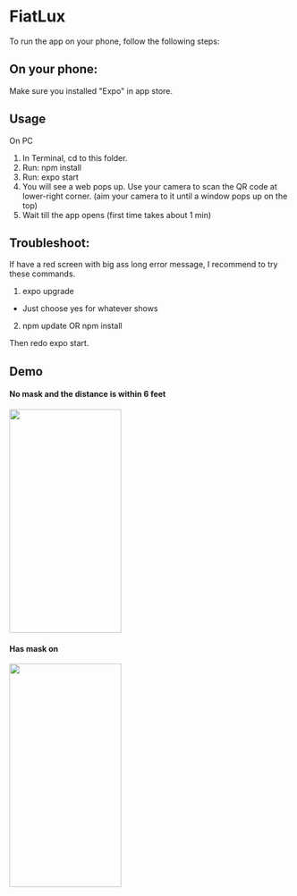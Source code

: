 # FiatLux

To run the app on your phone, follow the following steps:

## On your phone:
Make sure you installed "Expo" in app store.

## Usage

On PC
1. In Terminal, cd to this folder.
2. Run: npm install
3. Run: expo start
4. You will see a web pops up. Use your camera to scan the QR code at lower-right corner. (aim your camera to it until a window pops up on the top)
5. Wait till the app opens (first time takes about 1 min)

## Troubleshoot:

If have a red screen with big ass long error message, I recommend to try these commands.

1. expo upgrade
- Just choose yes for whatever shows
2. npm update OR npm install

Then redo expo start.

## Demo

#### No mask and the distance is within 6 feet
<img src="https://github.com/Steven-Chang1114/FiatLux/blob/master/demo/noMask.jpeg" width="200" height="400">

#### Has mask on
<img src="https://github.com/Steven-Chang1114/FiatLux/blob/master/demo/hasMask.jpeg" width="200" height="400">
